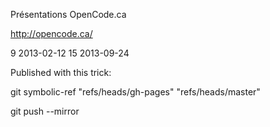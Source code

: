 Présentations OpenCode.ca

http://opencode.ca/

9	2013-02-12
15	2013-09-24


Published with this trick:


git symbolic-ref "refs/heads/gh-pages" "refs/heads/master"

git push --mirror 
